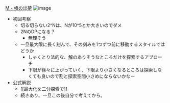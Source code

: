 
[M - 棒の出荷](https://atcoder.jp/contests/past202012-open/tasks/past202012_m)
![image](https://gyazo.com/d4601d3337d3e2a1f3a3e17ce6c0b8da/thumb/1000)
- 初回考察
    - 切る切らない2^Nは、Nが10^5とか大きいのでダメ
    - 2NのDPになる？
        - 無理そう
    - 一旦最大限に長く刻んで、その刻みを1つずつ前に移動するスタイルではどうか
        - しゃくとり法的な、解のありそうなところだけを探索するアプローチ
        - 下限が徐々に上がっていく、下限より小さくなるところは探索しなくても良いので割と探索空間小さめにならないかなー
- 公式解説
    - [[最大化を二分探索で]]
    - 続きあり、一旦この後自分で考えてから。
